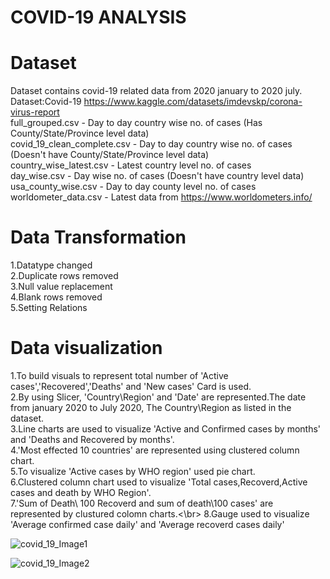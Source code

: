 # COVID-19 ANALYSIS
# Dataset
Dataset contains covid-19 related data from 2020 january to 2020 july. 
Dataset:Covid-19  https://www.kaggle.com/datasets/imdevskp/corona-virus-report </br>
full_grouped.csv - Day to day country wise no. of cases (Has County/State/Province level data)</br>
covid_19_clean_complete.csv - Day to day country wise no. of cases (Doesn't have County/State/Province level data)</br>
country_wise_latest.csv - Latest country level no. of cases</br>
day_wise.csv - Day wise no. of cases (Doesn't have country level data)</br>
usa_county_wise.csv - Day to day county level no. of cases</br>
worldometer_data.csv - Latest data from https://www.worldometers.info/</br>

# Data Transformation
1.Datatype changed</br>
2.Duplicate rows removed </br>
3.Null value replacement </br>
4.Blank rows removed </br>
5.Setting Relations </br>

# Data visualization

 1.To build visuals to represent total number of 'Active cases','Recovered','Deaths' and 'New cases' Card is used. </br>
 2.By using Slicer, 'Country\Region' and 'Date' are represented.The date from january 2020 to July 2020, The Country\Region as listed in the dataset.</br>
 3.Line charts are used to visualize 'Active and Confirmed cases by months' and 'Deaths and Recovered by months'.</br>
 4.'Most effected 10 countries' are represented using clustered column chart.</br>
 5.To visualize 'Active cases by WHO region' used pie chart. </br>
 6.Clustered column chart  used to visualize 'Total cases,Recoverd,Active cases and death by WHO Region'.</br>
 7.'Sum of Death\ 100 Recoverd and sum of death\100 cases' are represented by clustured colomn charts.<\br>
 8.Gauge used to visualize 'Average confirmed case daily' and 'Average recoverd cases daily' </br>



 ![covid_19_Image1](https://github.com/user-attachments/assets/2f6e1322-b117-4815-a297-67cf9f4334bc)</br>


 
 ![covid_19_Image2](https://github.com/user-attachments/assets/002e14da-a22c-48f8-a5cd-6a47f7aba7e6)

 


 
